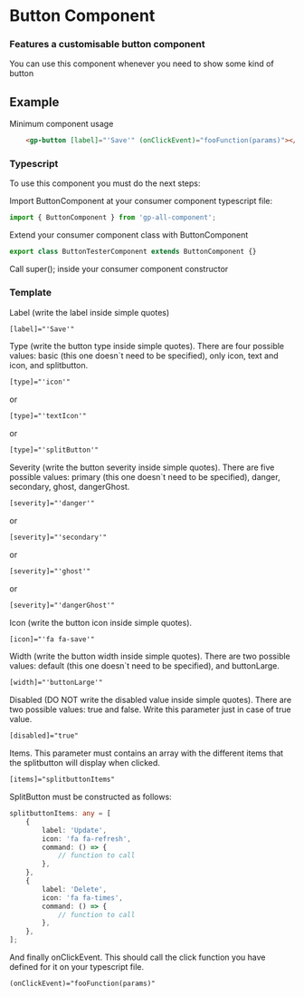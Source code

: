 # Button Component

### Features a customisable button component

You can use this component whenever you need to show some kind of button

## Example

Minimum component usage

```html
    <gp-button [label]="'Save'" (onClickEvent)="fooFunction(params)"></gp-button>
```

### Typescript

To use this component you must do the next steps:

Import ButtonComponent at your consumer component typescript file:

```ts
import { ButtonComponent } from 'gp-all-component';
```

Extend your consumer component class with ButtonComponent

```ts
export class ButtonTesterComponent extends ButtonComponent {}
```

Call super(); inside your consumer component constructor

### Template

Label (write the label inside simple quotes)

```html
[label]="'Save'"
```

Type (write the button type inside simple quotes). There are four possible values: basic (this one doesn`t need to be specified), only icon, text and icon, and splitbutton.

```html
[type]="'icon'"
```
or
```html
[type]="'textIcon'"
```
or
```html
[type]="'splitButton'"
```

Severity (write the button severity inside simple quotes). There are five possible values: primary (this one doesn`t need to be specified), danger, secondary, ghost, dangerGhost.

```html
[severity]="'danger'"
```
or
```html
[severity]="'secondary'"
```
or
```html
[severity]="'ghost'"
```
or
```html
[severity]="'dangerGhost'"
```

Icon (write the button icon inside simple quotes).
```html
[icon]="'fa fa-save'"
```

Width (write the button width inside simple quotes). There are two possible values: default (this one doesn`t need to be specified), and buttonLarge.

```html
[width]="'buttonLarge'"
```

Disabled (DO NOT write the disabled value inside simple quotes). There are two possible values: true and false. Write this parameter just in case of true value.

```html
[disabled]="true"
```

Items. This parameter must contains an array with the different items that the splitbutton will display when clicked.

```html
[items]="splitbuttonItems"
```

SplitButton must be constructed as follows:

```ts
splitbuttonItems: any = [
    {
        label: 'Update',
        icon: 'fa fa-refresh',
        command: () => {
            // function to call
        },
    },
    {
        label: 'Delete',
        icon: 'fa fa-times',
        command: () => {
            // function to call
        },
    },
];
```

And finally onClickEvent. This should call the click function you have defined for it on your typescript file.

```html
(onClickEvent)="fooFunction(params)"
```